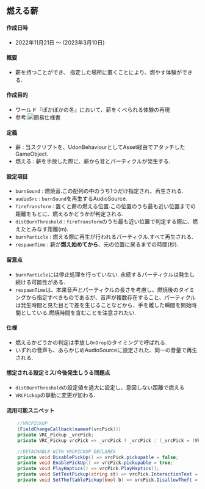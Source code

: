 ## 燃える薪

#### 作成日時
- 2022年11月21日 ～ (2023年3月10日)

#### 概要
- 薪を持つことができ、
指定した場所に置くことにより、燃やす体験ができる.

#### 作成目的
- ワールド『ぽかぽかの冬』において、薪をくべられる体験の再現
- 参考:![簡易仕様書](Image/ref_maki.png) 

#### 定義
- 薪 : 当スクリプトを、UdonBehaviourとしてAsset経由でアタッチしたGameObject.
- 燃える : 薪を手放した際に、薪から音とパーティクルが発生する.

#### 設定項目
- `burnSound` : 燃焼音.この配列の中のうち1つだけ指定され、再生される.
- `audioSrc` : `burnSound`を再生するAudioSource.
- `fireTransform` : 置くと薪の燃える位置.この位置のうち最も近い位置までの距離をもとに、燃えるかどうかが判定される.
- `distBurnThreshold` : `fireTransform`のうち最も近い位置で判定する際に、燃えたとみなす距離(m).
- `burnParticle` : 燃える際に再生が行われるパーティクル.すべて再生される.
- `respawnTime` : 薪が**燃え始めてから**、元の位置に戻るまでの時間(秒).

#### 留意点
- `burnParticle`には停止処理を行っていない. 永続するパーティクルは発生し続ける可能性がある.
- `respawnTime`は、本来音声とパーティクルの長さを考慮し、燃焼後のタイミングから指定すべきものであるが、音声が複数存在すること、パーティクルは発生時間と見た目とで差を生じることなどから、手を離した瞬間を開始時間としている.燃焼時間を含むことを注意されたい.

#### 仕様
- 燃えるかどうかの判定は手放し`OnDrop`のタイミングで呼ばれる.
- いずれの音声も、あらかじめAudioSourceに設定された、同一の音量で再生される.

#### 想定される設定ミス/今後発生しうる問題点
- `distBurnThreshold`の設定値を過大に設定し、意図しない距離で燃える
- `VRCPickUp`の挙動に変更が加わる.

#### 流用可能スニペット
```csharp
    //VRCPICKUP
    [FieldChangeCallback(nameof(vrcPick))]
    private VRC_Pickup _vrcPick;
    private VRC_Pickup vrcPick => _vrcPick ? _vrcPick : (_vrcPick = (VRC_Pickup)GetComponent(typeof(VRC_Pickup)));

    //DETACHABLE WITH VRCPICKUP DECLARES
    private void DisablePickUp() => vrcPick.pickupable = false;
    private void EnablePickUp() => vrcPick.pickupable = true;
    private void PlayHaptics() => vrcPick.PlayHaptics();
    private void SetTextPickup(string st) => vrcPick.InteractionText = st;
    private void SetTheftablePickup(bool b) => vrcPick.DisallowTheft = b;
```

